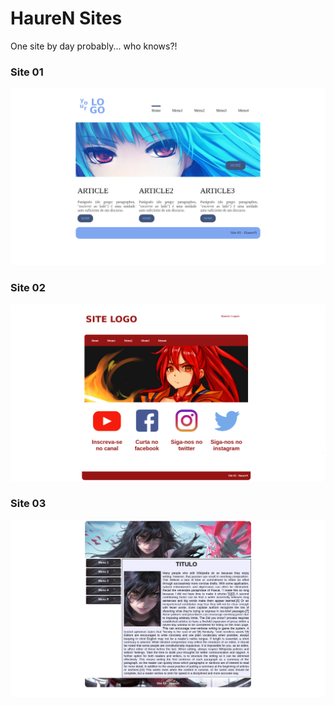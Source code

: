 
# HaureN Sites

One site by day probably... who knows?!

### Site 01

![alt text](https://raw.githubusercontent.com/huaren/huaren.github.io/master/Site01/Site01.png)

### Site 02

![alt text](https://raw.githubusercontent.com/huaren/huaren.github.io/master/Site02/Site02.png)

### Site 03

![alt text](https://raw.githubusercontent.com/huaren/huaren.github.io/master/Site03/Site03.png)
